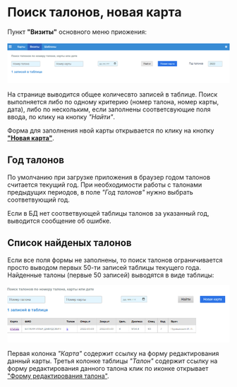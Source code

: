 # Поиск талонов, новая карта

Пункт **"Визиты"** основного меню приожения:

![Поиск талонов](./images/talons_find.png)

На странице выводится общее количесвто записей в таблице. Поиск выполняется либо
по одному критерию (номер талона, номер карты, дата), либо по нескольким, если заполнены
соответсвующие поля ввода, по клику на кнопку *"Найти"*.

Форма для заполнения нвой карты открывается по клику
на кнопку [**"Новая карта"**](cards_edit.md).

## Год талонов

По умолчанию при загрузке приложения в браузер годом талонов считается текущий год.
При необходимости работы с талонами предыдущих периодов, в поле *"Год талонов"*
нужно выбрать соответвующий год.

Если в БД нет соответвующей таблицы талонов за указанный год, выводится сообщение
об ошибке.

## Список найденых талонов

Если все поля формы не заполнены, то поиск талонов ограничивается просто выводом
первых 50-ти записей таблицы текущего года. Найденные талоны (первые 50 записей)
выводятся в виде таблицы:

![Найденные талоны](./images/talon_200ok.png)

Первая колонка *"Карта"* содержит ссылку на форму редактирования данный карты. Третья
колонке таблицы *"Талон"* содержит ссылку на форму редактирования данного талона клик
по иконке открывает ["Форму редактирования талона"](./talons_edit.md).
